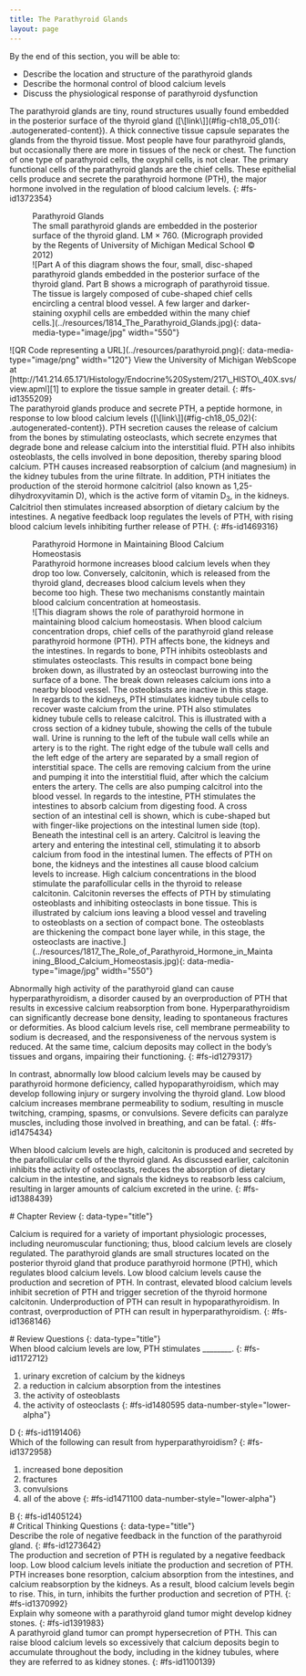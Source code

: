 ```yaml
---
title: The Parathyroid Glands
layout: page
---
```


<div data-type="abstract" markdown="1">
By the end of this section, you will be able to:

* Describe the location and structure of the parathyroid glands
* Describe the hormonal control of blood calcium levels
* Discuss the physiological response of parathyroid dysfunction

</div>
The <span data-type="term">parathyroid glands</span> are tiny, round
structures usually found embedded in the posterior surface of the
thyroid gland ([\[link\]](#fig-ch18_05_01){: .autogenerated-content}). A
thick connective tissue capsule separates the glands from the thyroid
tissue. Most people have four parathyroid glands, but occasionally there
are more in tissues of the neck or chest. The function of one type of
parathyroid cells, the oxyphil cells, is not clear. The primary
functional cells of the parathyroid glands are the chief cells. These
epithelial cells produce and secrete the <span
data-type="term">parathyroid hormone (PTH)</span>, the major hormone
involved in the regulation of blood calcium levels.
{: #fs-id1372354}

<figure id="fig-ch18_05_01">
<div data-type="title">
Parathyroid Glands
</div>
<figcaption>
The small parathyroid glands are embedded in the posterior surface of
the thyroid gland. LM × 760. (Micrograph provided by the Regents of
University of Michigan Medical School © 2012)
</figcaption>
<span markdown="1" data-type="media" id="fs-id1353437" data-alt="Part A of this
diagram shows the four, small, disc-shaped parathyroid glands embedded
in the posterior surface of the thyroid gland. Part B shows a micrograph
of parathyroid tissue. The tissue is largely composed of cube-shaped
chief cells encircling a central blood vessel. A few larger and
darker-staining oxyphil cells are embedded within the many chief
cells."> ![Part A of this diagram shows the four, small, disc-shaped
parathyroid glands embedded in the posterior surface of the thyroid
gland. Part B shows a micrograph of parathyroid tissue. The tissue is
largely composed of cube-shaped chief cells encircling a central blood
vessel. A few larger and darker-staining oxyphil cells are embedded
within the many chief
cells.](../resources/1814_The_Parathyroid_Glands.jpg){:
data-media-type="image/jpg" width="550"} </span>
</figure>
<div data-type="note" id="fs-id1279608" class="anatomy interactive um" data-label="" markdown="1">
<span markdown="1" data-type="media" id="fs-id1412014" data-alt="QR Code representing
a URL"> ![QR Code representing a URL](../resources/parathyroid.png){:
data-media-type="image/png" width="120"} </span>
View the University of Michigan WebScope at
[http://141.214.65.171/Histology/Endocrine%20System/217\_HISTO\_40X.svs/view.apml][1]
to explore the tissue sample in greater detail.
{: #fs-id1355209}

</div>
The parathyroid glands produce and secrete PTH, a peptide hormone, in
response to low blood calcium levels ([\[link\]](#fig-ch18_05_02){:
.autogenerated-content}). PTH secretion causes the release of calcium
from the bones by stimulating osteoclasts, which secrete enzymes that
degrade bone and release calcium into the interstitial fluid. PTH also
inhibits osteoblasts, the cells involved in bone deposition, thereby
sparing blood calcium. PTH causes increased reabsorption of calcium (and
magnesium) in the kidney tubules from the urine filtrate. In addition,
PTH initiates the production of the steroid hormone calcitriol (also
known as 1,25-dihydroxyvitamin D), which is the active form of vitamin
D<sub>3</sub>, in the kidneys. Calcitriol then stimulates increased
absorption of dietary calcium by the intestines. A negative feedback
loop regulates the levels of PTH, with rising blood calcium levels
inhibiting further release of PTH.
{: #fs-id1469316}

<figure id="fig-ch18_05_02">
<div data-type="title">
Parathyroid Hormone in Maintaining Blood Calcium Homeostasis
</div>
<figcaption>
Parathyroid hormone increases blood calcium levels when they drop too
low. Conversely, calcitonin, which is released from the thyroid gland,
decreases blood calcium levels when they become too high. These two
mechanisms constantly maintain blood calcium concentration at
homeostasis.
</figcaption>
<span markdown="1" data-type="media" id="fs-id1355324" data-alt="This diagram shows
the role of parathyroid hormone in maintaining blood calcium
homeostasis. When blood calcium concentration drops, chief cells of the
parathyroid gland release parathyroid hormone (PTH). PTH affects bone,
the kidneys and the intestines. In regards to bone, PTH inhibits
osteoblasts and stimulates osteoclasts. This results in compact bone
being broken down, as illustrated by an osteoclast burrowing into the
surface of a bone. The break down releases calcium ions into a nearby
blood vessel. The osteoblasts are inactive in this stage. In regards to
the kidneys, PTH stimulates kidney tubule cells to recover waste calcium
from the urine. PTH also stimulates kidney tubule cells to release
calcitrol. This is illustrated with a cross section of a kidney tubule,
showing the cells of the tubule wall. Urine is running to the left of
the tubule wall cells while an artery is to the right. The right edge of
the tubule wall cells and the left edge of the artery are separated by a
small region of interstitial space. The cells are removing calcium from
the urine and pumping it into the interstitial fluid, after which the
calcium enters the artery. The cells are also pumping calcitrol into the
blood vessel. In regards to the intestine, PTH stimulates the intestines
to absorb calcium from digesting food. A cross section of an intestinal
cell is shown, which is cube-shaped but with finger-like projections on
the intestinal lumen side (top). Beneath the intestinal cell is an
artery. Calcitrol is leaving the artery and entering the intestinal
cell, stimulating it to absorb calcium from food in the intestinal
lumen. The effects of PTH on bone, the kidneys and the intestines all
cause blood calcium levels to increase. High calcium concentrations in
the blood stimulate the parafollicular cells in the thyroid to release
calcitonin. Calcitonin reverses the effects of PTH by stimulating
osteoblasts and inhibiting osteoclasts in bone tissue. This is
illustrated by calcium ions leaving a blood vessel and traveling to
osteoblasts on a section of compact bone. The osteoblasts are thickening
the compact bone layer while, in this stage, the osteoclasts are
inactive."> ![This diagram shows the role of parathyroid hormone in
maintaining blood calcium homeostasis. When blood calcium concentration
drops, chief cells of the parathyroid gland release parathyroid hormone
(PTH). PTH affects bone, the kidneys and the intestines. In regards to
bone, PTH inhibits osteoblasts and stimulates osteoclasts. This results
in compact bone being broken down, as illustrated by an osteoclast
burrowing into the surface of a bone. The break down releases calcium
ions into a nearby blood vessel. The osteoblasts are inactive in this
stage. In regards to the kidneys, PTH stimulates kidney tubule cells to
recover waste calcium from the urine. PTH also stimulates kidney tubule
cells to release calcitrol. This is illustrated with a cross section of
a kidney tubule, showing the cells of the tubule wall. Urine is running
to the left of the tubule wall cells while an artery is to the right.
The right edge of the tubule wall cells and the left edge of the artery
are separated by a small region of interstitial space. The cells are
removing calcium from the urine and pumping it into the interstitial
fluid, after which the calcium enters the artery. The cells are also
pumping calcitrol into the blood vessel. In regards to the intestine,
PTH stimulates the intestines to absorb calcium from digesting food. A
cross section of an intestinal cell is shown, which is cube-shaped but
with finger-like projections on the intestinal lumen side (top). Beneath
the intestinal cell is an artery. Calcitrol is leaving the artery and
entering the intestinal cell, stimulating it to absorb calcium from food
in the intestinal lumen. The effects of PTH on bone, the kidneys and the
intestines all cause blood calcium levels to increase. High calcium
concentrations in the blood stimulate the parafollicular cells in the
thyroid to release calcitonin. Calcitonin reverses the effects of PTH by
stimulating osteoblasts and inhibiting osteoclasts in bone tissue. This
is illustrated by calcium ions leaving a blood vessel and traveling to
osteoblasts on a section of compact bone. The osteoblasts are thickening
the compact bone layer while, in this stage, the osteoclasts are
inactive.](../resources/1817_The_Role_of_Parathyroid_Hormone_in_Maintaining_Blood_Calcium_Homeostasis.jpg){:
data-media-type="image/jpg" width="550"} </span>
</figure>
Abnormally high activity of the parathyroid gland can cause <span
data-type="term">hyperparathyroidism</span>, a disorder caused by an
overproduction of PTH that results in excessive calcium reabsorption
from bone. Hyperparathyroidism can significantly decrease bone density,
leading to spontaneous fractures or deformities. As blood calcium levels
rise, cell membrane permeability to sodium is decreased, and the
responsiveness of the nervous system is reduced. At the same time,
calcium deposits may collect in the body’s tissues and organs, impairing
their functioning.
{: #fs-id1279317}

In contrast, abnormally low blood calcium levels may be caused by
parathyroid hormone deficiency, called <span
data-type="term">hypoparathyroidism</span>, which may develop following
injury or surgery involving the thyroid gland. Low blood calcium
increases membrane permeability to sodium, resulting in muscle
twitching, cramping, spasms, or convulsions. Severe deficits can
paralyze muscles, including those involved in breathing, and can be
fatal.
{: #fs-id1475434}

When blood calcium levels are high, calcitonin is produced and secreted
by the parafollicular cells of the thyroid gland. As discussed earlier,
calcitonin inhibits the activity of osteoclasts, reduces the absorption
of dietary calcium in the intestine, and signals the kidneys to reabsorb
less calcium, resulting in larger amounts of calcium excreted in the
urine.
{: #fs-id1388439}

<section data-depth="1" id="fs-id1475094" class="summary" markdown="1">
# Chapter Review
{: data-type="title"}

Calcium is required for a variety of important physiologic processes,
including neuromuscular functioning; thus, blood calcium levels are
closely regulated. The parathyroid glands are small structures located
on the posterior thyroid gland that produce parathyroid hormone (PTH),
which regulates blood calcium levels. Low blood calcium levels cause the
production and secretion of PTH. In contrast, elevated blood calcium
levels inhibit secretion of PTH and trigger secretion of the thyroid
hormone calcitonin. Underproduction of PTH can result in
hypoparathyroidism. In contrast, overproduction of PTH can result in
hyperparathyroidism.
{: #fs-id1368146}

</section>
<section data-depth="1" id="fs-id1311294" class="multiple-choice" markdown="1">
# Review Questions
{: data-type="title"}

<div data-type="exercise" id="fs-id1225564">
<div data-type="problem" id="fs-id1210372" markdown="1">
When blood calcium levels are low, PTH stimulates ________.
{: #fs-id1172712}

1.  urinary excretion of calcium by the kidneys
2.  a reduction in calcium absorption from the intestines
3.  the activity of osteoblasts
4.  the activity of osteoclasts
{: #fs-id1480595 data-number-style="lower-alpha"}

</div>
<div data-type="solution" id="fs-id1471643" data-label="" markdown="1">
D
{: #fs-id1191406}

</div>
</div>
<div data-type="exercise" id="fs-id1398516">
<div data-type="problem" id="fs-id1480349" markdown="1">
Which of the following can result from hyperparathyroidism?
{: #fs-id1372958}

1.  increased bone deposition
2.  fractures
3.  convulsions
4.  all of the above
{: #fs-id1471100 data-number-style="lower-alpha"}

</div>
<div data-type="solution" id="fs-id1263208" data-label="" markdown="1">
B
{: #fs-id1405124}

</div>
</div>
</section>
<section data-depth="1" id="fs-id1386882" class="free-response" markdown="1">
# Critical Thinking Questions
{: data-type="title"}

<div data-type="exercise" id="fs-id1040855">
<div data-type="problem" id="fs-id1283584" markdown="1">
Describe the role of negative feedback in the function of the
parathyroid gland.
{: #fs-id1273642}

</div>
<div data-type="solution" id="fs-id1081468" data-label="" markdown="1">
The production and secretion of PTH is regulated by a negative feedback
loop. Low blood calcium levels initiate the production and secretion of
PTH. PTH increases bone resorption, calcium absorption from the
intestines, and calcium reabsorption by the kidneys. As a result, blood
calcium levels begin to rise. This, in turn, inhibits the further
production and secretion of PTH.
{: #fs-id1370992}

</div>
</div>
<div data-type="exercise" id="fs-id1205466">
<div data-type="problem" id="fs-id1399194" markdown="1">
Explain why someone with a parathyroid gland tumor might develop kidney
stones.
{: #fs-id1391983}

</div>
<div data-type="solution" id="fs-id1374247" data-label="" markdown="1">
A parathyroid gland tumor can prompt hypersecretion of PTH. This can
raise blood calcium levels so excessively that calcium deposits begin to
accumulate throughout the body, including in the kidney tubules, where
they are referred to as kidney stones.
{: #fs-id1100139}

</div>
</div>
</section>




[1]: http://openstaxcollege.org/l/parathyroid

